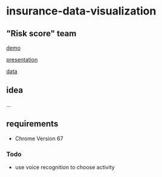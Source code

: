 # insurance-data-visualization

## "Risk score" team

[demo](https://julia-dizhak.github.io/insurance-data-visualization/index.html)

[presentation](https://julia-dizhak.github.io/insurance-data-visualization/docs/Risk-Score.pptx)

[data](https://julia-dizhak.github.io/insurance-data-visualization/docs/data.txt)


## idea
...

## requirements
* Chrome Version 67

### Todo
* use voice recognition to choose activity